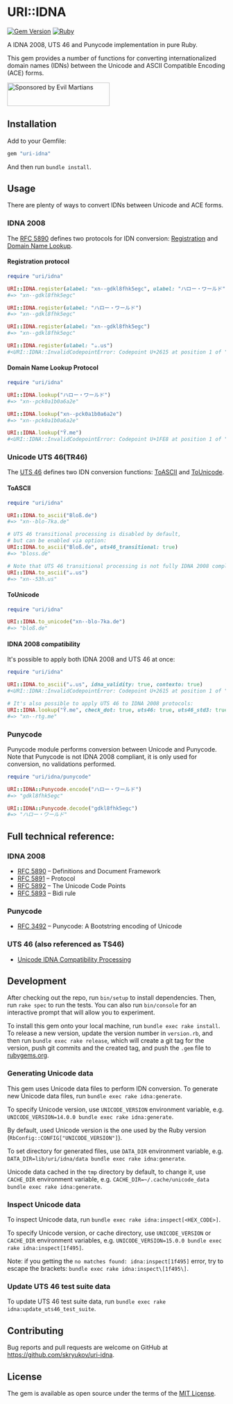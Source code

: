 # URI::IDNA

[![Gem Version](https://badge.fury.io/rb/uri-idna.svg)](https://rubygems.org/gems/uri-idna)
[![Ruby](https://github.com/skryukov/uri-idna/actions/workflows/main.yml/badge.svg)](https://github.com/skryukov/uri-idna/actions/workflows/main.yml)

A IDNA 2008, UTS 46 and Punycode implementation in pure Ruby.

This gem provides a number of functions for converting internationalized domain names (IDNs) between the Unicode and ASCII Compatible Encoding (ACE) forms.

<a href="https://evilmartians.com/?utm_source=uri-idna&utm_campaign=project_page">
<img src="https://evilmartians.com/badges/sponsored-by-evil-martians.svg" alt="Sponsored by Evil Martians" width="236" height="54">
</a>

## Installation

Add to your Gemfile:
```ruby
gem "uri-idna"
```

And then run `bundle install`.

## Usage

There are plenty of ways to convert IDNs between Unicode and ACE forms.

### IDNA 2008

The [RFC 5890] defines two protocols for IDN conversion: [Registration](https://datatracker.ietf.org/doc/html/rfc5891#section-4) and [Domain Name Lookup](https://datatracker.ietf.org/doc/html/rfc5891#section-5).

#### Registration protocol

```ruby
require "uri/idna"

URI::IDNA.register(alabel: "xn--gdkl8fhk5egc", ulabel: "ハロー・ワールド")
#=> "xn--gdkl8fhk5egc"

URI::IDNA.register(ulabel: "ハロー・ワールド")
#=> "xn--gdkl8fhk5egc"

URI::IDNA.register(alabel: "xn--gdkl8fhk5egc")
#=> "xn--gdkl8fhk5egc"

URI::IDNA.register(ulabel: "☕.us")
#<URI::IDNA::InvalidCodepointError: Codepoint U+2615 at position 1 of "☕" not allowed>
```

#### Domain Name Lookup Protocol

```ruby
require "uri/idna"

URI::IDNA.lookup("ハロー・ワールド")
#=> "xn--pck0a1b0a6a2e"

URI::IDNA.lookup("xn--pck0a1b0a6a2e")
#=> "xn--pck0a1b0a6a2e"

URI::IDNA.lookup("Ῠ.me")
#<URI::IDNA::InvalidCodepointError: Codepoint U+1FE8 at position 1 of "Ῠ" not allowed>
```

### Unicode UTS 46(TR46)

The [UTS 46] defines two IDN conversion functions: [ToASCII](https://www.unicode.org/reports/tr46/#ToASCII) and [ToUnicode](https://www.unicode.org/reports/tr46/#ToUnicode).

#### ToASCII

```ruby
require "uri/idna"

URI::IDNA.to_ascii("Bloß.de")
#=> "xn--blo-7ka.de"

# UTS 46 transitional processing is disabled by default,
# but can be enabled via option:
URI::IDNA.to_ascii("Bloß.de", uts46_transitional: true)
#=> "bloss.de"

# Note that UTS 46 transitional processing is not fully IDNA 2008 compliant:
URI::IDNA.to_ascii("☕.us")
#=> "xn--53h.us"
```

#### ToUnicode

```ruby
require "uri/idna"

URI::IDNA.to_unicode("xn--blo-7ka.de")
#=> "bloß.de"
```

#### IDNA 2008 compatibility

It's possible to apply both IDNA 2008 and UTS 46 at once:

```ruby
require "uri/idna"

URI::IDNA.to_ascii("☕.us", idna_validity: true, contexto: true)
#<URI::IDNA::InvalidCodepointError: Codepoint U+2615 at position 1 of "☕" not allowed>

# It's also possible to apply UTS 46 to IDNA 2008 protocols:
URI::IDNA.lookup("Ῠ.me", check_dot: true, uts46: true, uts46_std3: true)
#=> "xn--rtg.me"
```

### Punycode

Punycode module performs conversion between Unicode and Punycode. Note that Punycode is not IDNA 2008 compliant, it is only used for conversion, no validations performed.

```ruby
require "uri/idna/punycode"

URI::IDNA::Punycode.encode("ハロー・ワールド")
#=> "gdkl8fhk5egc"

URI::IDNA::Punycode.decode("gdkl8fhk5egc")
#=> "ハロー・ワールド"
```

## Full technical reference:

### IDNA 2008
- [RFC 5890] – Definitions and Document Framework
- [RFC 5891] – Protocol
- [RFC 5892] – The Unicode Code Points
- [RFC 5893] – Bidi rule

### Punycode

- [RFC 3492] – Punycode: A Bootstring encoding of Unicode

### UTS 46 (also referenced as TS46)

- [Unicode IDNA Compatibility Processing][UTS 46]

## Development

After checking out the repo, run `bin/setup` to install dependencies. Then, run `rake spec` to run the tests. You can also run `bin/console` for an interactive prompt that will allow you to experiment.

To install this gem onto your local machine, run `bundle exec rake install`. To release a new version, update the version number in `version.rb`, and then run `bundle exec rake release`, which will create a git tag for the version, push git commits and the created tag, and push the `.gem` file to [rubygems.org](https://rubygems.org).

### Generating Unicode data

This gem uses Unicode data files to perform IDN conversion. To generate new Unicode data files, run `bundle exec rake idna:generate`.

To specify Unicode version, use `UNICODE_VERSION` environment variable, e.g. `UNICODE_VERSION=14.0.0 bundle exec rake idna:generate`.

By default, used Unicode version is the one used by the Ruby version (`RbConfig::CONFIG["UNICODE_VERSION"]`).

To set directory for generated files, use `DATA_DIR` environment variable, e.g. `DATA_DIR=lib/uri/idna/data bundle exec rake idna:generate`.

Unicode data cached in the `tmp` directory by default, to change it, use `CACHE_DIR` environment variable, e.g. `CACHE_DIR=~/.cache/unicode_data bundle exec rake idna:generate`.

### Inspect Unicode data

To inspect Unicode data, run `bundle exec rake idna:inspect[<HEX_CODE>]`.

To specify Unicode version, or cache directory, use `UNICODE_VERSION` or `CACHE_DIR` environment variables, e.g. `UNICODE_VERSION=15.0.0 bundle exec rake idna:inspect[1f495]`.

Note: if you getting the `no matches found: idna:inspect[1f495]` error, try to escape the brackets: `bundle exec rake idna:inspect\[1f495\]`.

### Update UTS 46 test suite data

To update UTS 46 test suite data, run `bundle exec rake idna:update_uts46_test_suite`.

## Contributing

Bug reports and pull requests are welcome on GitHub at https://github.com/skryukov/uri-idna.

## License

The gem is available as open source under the terms of the [MIT License].

[RFC 5890]: https://datatracker.ietf.org/doc/html/rfc5890
[RFC 5891]: https://datatracker.ietf.org/doc/html/rfc5891
[RFC 5892]: https://datatracker.ietf.org/doc/html/rfc5892
[RFC 5893]: https://datatracker.ietf.org/doc/html/rfc5893
[RFC 3492]: https://datatracker.ietf.org/doc/html/rfc3492
[UTS 46]: https://www.unicode.org/reports/tr46
[MIT License]: https://opensource.org/licenses/MIT
